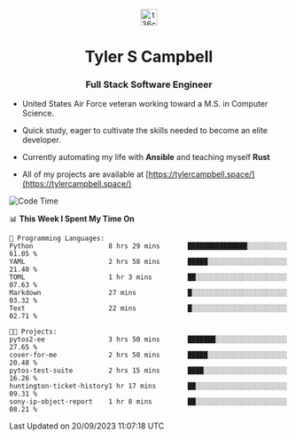 <p align="center">
<a href="https://www.linkedin.com/in/t36campbell" target="blank"><img align="center" src="https://ik.imagekit.io/t36campbell/Portfolio/linkedin.png.original_m8bbGgPh6.png" alt="t36campbell" height="30" width="30" /></a>
</p>
<h1 align="center">Tyler S Campbell</h1>
<h3 align="center">Full Stack Software Engineer</h3>

* United States Air Force veteran working toward a M.S. in Computer Science.

* Quick study, eager to cultivate the skills needed to become an elite developer.

* Currently automating my life with **Ansible** and teaching myself **Rust**

* All of my projects are available at [https://tylercampbell.space/](https://tylercampbell.space/)

<!--START_SECTION:waka-->
![Code Time](http://img.shields.io/badge/Code%20Time-2%2C821%20hrs%2048%20mins-blue)

📊 **This Week I Spent My Time On** 

```text
💬 Programming Languages: 
Python                   8 hrs 29 mins       ███████████████░░░░░░░░░░   61.05 % 
YAML                     2 hrs 58 mins       █████░░░░░░░░░░░░░░░░░░░░   21.40 % 
TOML                     1 hr 3 mins         ██░░░░░░░░░░░░░░░░░░░░░░░   07.63 % 
Markdown                 27 mins             █░░░░░░░░░░░░░░░░░░░░░░░░   03.32 % 
Text                     22 mins             █░░░░░░░░░░░░░░░░░░░░░░░░   02.71 % 

🐱‍💻 Projects: 
pytos2-ee                3 hrs 50 mins       ███████░░░░░░░░░░░░░░░░░░   27.65 % 
cover-for-me             2 hrs 50 mins       █████░░░░░░░░░░░░░░░░░░░░   20.48 % 
pytos-test-suite         2 hrs 15 mins       ████░░░░░░░░░░░░░░░░░░░░░   16.26 % 
huntington-ticket-history1 hr 17 mins        ██░░░░░░░░░░░░░░░░░░░░░░░   09.31 % 
sony-ip-object-report    1 hr 8 mins         ██░░░░░░░░░░░░░░░░░░░░░░░   08.21 % 
```


 Last Updated on 20/09/2023 11:07:18 UTC
<!--END_SECTION:waka-->
